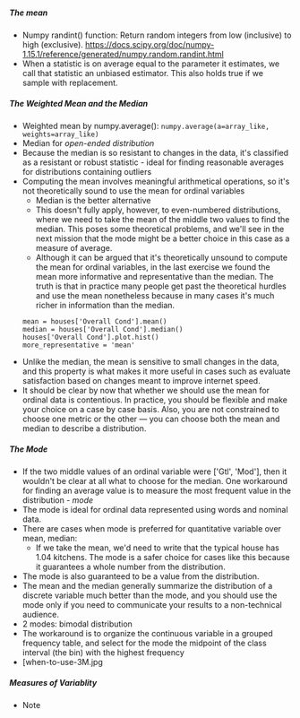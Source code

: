 ##### The mean 
- Numpy randint() function: Return random integers from low (inclusive) to high (exclusive). https://docs.scipy.org/doc/numpy-1.15.1/reference/generated/numpy.random.randint.html
- When a statistic is on average equal to the parameter it estimates, we call that statistic an unbiased estimator. This also holds true if we sample with replacement.

##### The Weighted Mean and the Median
- Weighted mean by numpy.average(): `numpy.average(a=array_like, weights=array_like)`
- Median for *open-ended distribution*
- Because the median is so resistant to changes in the data, it's classified as a resistant or robust statistic -  ideal for finding reasonable averages for distributions containing outliers
- Computing the mean involves meaningful arithmetical operations, so it's not theoretically sound to use the mean for ordinal variables 
    - Median is the better alternative
    - This doesn't fully apply, however, to even-numbered distributions, where we need to take the mean of the middle two values to find the median. This poses some theoretical problems, and we'll see in the next mission that the mode might be a better choice in this case as a measure of average.
    - Although it can be argued that it's theoretically unsound to compute the mean for ordinal variables, in the last exercise we found the mean more informative and representative than the median. The truth is that in practice many people get past the theoretical hurdles and use the mean nonetheless because in many cases it's much richer in information than the median.
    ```
    mean = houses['Overall Cond'].mean()
    median = houses['Overall Cond'].median()
    houses['Overall Cond'].plot.hist()
    more_representative = 'mean'
    ```
- Unlike the median, the mean is sensitive to small changes in the data, and this property is what makes it more useful in cases such as evaluate satisfaction based on changes meant to improve internet speed.
- It should be clear by now that whether we should use the mean for ordinal data is contentious. In practice, you should be flexible and make your choice on a case by case basis. Also, you are not constrained to choose one metric or the other — you can choose both the mean and median to describe a distribution.

##### The Mode
- If the two middle values of an ordinal variable were ['Gtl', 'Mod'], then it wouldn't be clear at all what to choose for the median. One workaround for finding an average value is to measure the most frequent value in the distribution - *mode*
- The mode is ideal for ordinal data represented using words and nominal data.
- There are cases when mode is preferred for quantitative variable over mean, median:
    - If we take the mean, we'd need to write that the typical house has 1.04 kitchens. The mode is a safer choice for cases like this because it guarantees a whole number from the distribution.
- The mode is also guaranteed to be a value from the distribution.
- The mean and the median generally summarize the distribution of a discrete variable much better than the mode, and you should use the mode only if you need to communicate your results to a non-technical audience.
- 2 modes: bimodal distribution
- The workaround is to organize the continuous variable in a grouped frequency table, and select for the mode the midpoint of the class interval (the bin) with the highest frequency
- [when-to-use-3M.jpg

##### Measures of Variablity
- Note 